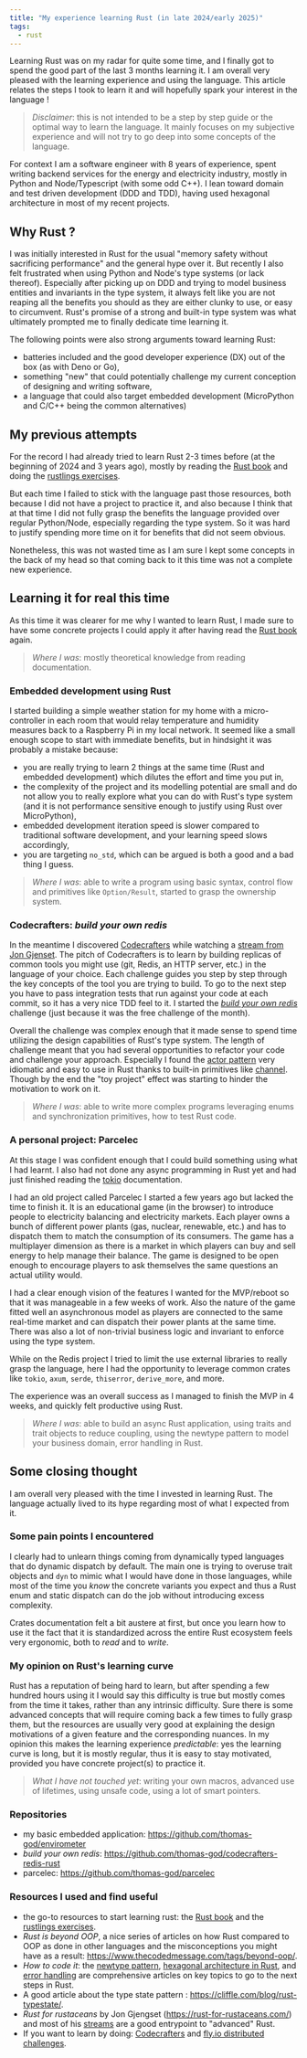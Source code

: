 ```yaml
---
title: "My experience learning Rust (in late 2024/early 2025)"
tags:
  - rust
---
```


Learning Rust was on my radar for quite some time, and I finally got to spend
the good part of the last 3 months learning it. I am overall very pleased with
the learning experience and using the language. This article relates the steps I
took to learn it and will hopefully spark your interest in the language !

> _Disclaimer_: this is not intended to be a step by step guide or the optimal
> way to learn the language. It mainly focuses on my subjective experience and
> will not try to go deep into some concepts of the language.

For context I am a software engineer with 8 years of experience, spent writing
backend services for the energy and electricity industry, mostly in Python and
Node/Typescript (with some odd C++). I lean toward domain and test driven
development (DDD and TDD), having used hexagonal architecture in most of my
recent projects.

## Why Rust ?

I was initially interested in Rust for the usual "memory safety without
sacrificing performance" and the general hype over it. But recently I also felt
frustrated when using Python and Node's type systems (or lack thereof).
Especially after picking up on DDD and trying to model business entities and
invariants in the type system, it always felt like you are not reaping all the
benefits you should as they are either clunky to use, or easy to circumvent.
Rust's promise of a strong and built-in type system was what ultimately prompted
me to finally dedicate time learning it.

The following points were also strong arguments toward learning Rust:

- batteries included and the good developer experience (DX) out of the box (as
  with Deno or Go),
- something "new" that could potentially challenge my current conception of
  designing and writing software,
- a language that could also target embedded development (MicroPython and C/C++
  being the common alternatives)

## My previous attempts

For the record I had already tried to learn Rust 2-3 times before (at the
beginning of 2024 and 3 years ago), mostly by reading the
[Rust book](https://doc.rust-lang.org/book/) and doing the
[rustlings exercises](https://github.com/rust-lang/rustlings).

But each time I failed to stick with the language past those resources, both
because I did not have a project to practice it, and also because I think that
at that time I did not fully grasp the benefits the language provided over
regular Python/Node, especially regarding the type system. So it was hard to
justify spending more time on it for benefits that did not seem obvious.

Nonetheless, this was not wasted time as I am sure I kept some concepts in the
back of my head so that coming back to it this time was not a complete new
experience.

## Learning it for real this time

As this time it was clearer for me why I wanted to learn Rust, I made sure to
have some concrete projects I could apply it after having read the
[Rust book](https://doc.rust-lang.org/book/) again.

> _Where I was_: mostly theoretical knowledge from reading documentation.

### Embedded development using Rust

I started building a simple weather station for my home with a micro-controller
in each room that would relay temperature and humidity measures back to a
Raspberry Pi in my local network. It seemed like a small enough scope to start
with immediate benefits, but in hindsight it was probably a mistake because:

- you are really trying to learn 2 things at the same time (Rust and embedded
  development) which dilutes the effort and time you put in,
- the complexity of the project and its modelling potential are small and do not
  allow you to really explore what you can do with Rust's type system (and it is
  not performance sensitive enough to justify using Rust over MicroPython),
- embedded development iteration speed is slower compared to traditional
  software development, and your learning speed slows accordingly,
- you are targeting `no_std`, which can be argued is both a good and a bad thing
  I guess.

> _Where I was_: able to write a program using basic syntax, control flow and
> primitives like `Option/Result`, started to grasp the ownership system.

### Codecrafters: _build your own redis_

In the meantime I discovered [Codecrafters](https://app.codecrafters.io/catalog)
while watching a
[stream from Jon Gjenset](https://www.youtube.com/playlist?list=PLqbS7AVVErFhAhQ5s9SWcvxHh4GwsIk_d).
The pitch of Codecrafters is to learn by building replicas of common tools you
might use (git, Redis, an HTTP server, etc.) in the language of your choice.
Each challenge guides you step by step through the key concepts of the tool you
are trying to build. To go to the next step you have to pass integration tests
that run against your code at each commit, so it has a very nice TDD feel to it.
I started the
[_build your own redis_](https://app.codecrafters.io/courses/redis/overview)
challenge (just because it was the free challenge of the month).

Overall the challenge was complex enough that it made sense to spend time
utilizing the design capabilities of Rust's type system. The length of challenge
meant that you had several opportunities to refactor your code and challenge
your approach. Especially I found the
[actor pattern](https://doc.rust-lang.org/book/ch16-02-message-passing.html)
very idiomatic and easy to use in Rust thanks to built-in primitives like
[channel](https://doc.rust-lang.org/std/sync/mpsc/fn.channel.html). Though by
the end the "toy project" effect was starting to hinder the motivation to work
on it.

> _Where I was_: able to write more complex programs leveraging enums and
> synchronization primitives, how to test Rust code.

### A personal project: Parcelec

At this stage I was confident enough that I could build something using what I
had learnt. I also had not done any async programming in Rust yet and had just
finished reading the [tokio](https://tokio.rs/tokio/tutorial) documentation.

I had an old project called Parcelec I started a few years ago but lacked the
time to finish it. It is an educational game (in the browser) to introduce
people to electricity balancing and electricity markets. Each player owns a
bunch of different power plants (gas, nuclear, renewable, etc.) and has to
dispatch them to match the consumption of its consumers. The game has a
multiplayer dimension as there is a market in which players can buy and sell
energy to help manage their balance. The game is designed to be open enough to
encourage players to ask themselves the same questions an actual utility would.

I had a clear enough vision of the features I wanted for the MVP/reboot so that
it was manageable in a few weeks of work. Also the nature of the game fitted
well an asynchronous model as players are connected to the same real-time market
and can dispatch their power plants at the same time. There was also a lot of
non-trivial business logic and invariant to enforce using the type system.

While on the Redis project I tried to limit the use external libraries to really
grasp the language, here I had the opportunity to leverage common crates like
`tokio`, `axum`, `serde`, `thiserror`, `derive_more`, and more.

The experience was an overall success as I managed to finish the MVP in 4 weeks,
and quickly felt productive using Rust.

> _Where I was_: able to build an async Rust application, using traits and trait
> objects to reduce coupling, using the newtype pattern to model your business
> domain, error handling in Rust.

## Some closing thought

I am overall very pleased with the time I invested in learning Rust. The
language actually lived to its hype regarding most of what I expected from it.

### Some pain points I encountered

I clearly had to unlearn things coming from dynamically typed languages that do
dynamic dispatch by default. The main one is trying to overuse trait objects and
`dyn` to mimic what I would have done in those languages, while most of the time
you _know_ the concrete variants you expect and thus a Rust enum and static
dispatch can do the job without introducing excess complexity.

Crates documentation felt a bit austere at first, but once you learn how to use
it the fact that it is standardized across the entire Rust ecosystem feels very
ergonomic, both to _read_ and to _write_.

### My opinion on Rust's learning curve

Rust has a reputation of being hard to learn, but after spending a few hundred
hours using it I would say this difficulty is true but mostly comes from the
time it takes, rather than any intrinsic difficulty. Sure there is some advanced
concepts that will require coming back a few times to fully grasp them, but the
resources are usually very good at explaining the design motivations of a given
feature and the corresponding nuances. In my opinion this makes the learning
experience _predictable_: yes the learning curve is long, but it is mostly
regular, thus it is easy to stay motivated, provided you have concrete
project(s) to practice it.

> _What I have not touched yet_: writing your own macros, advanced use of
> lifetimes, using unsafe code, using a lot of smart pointers.

### Repositories

- my basic embedded application: https://github.com/thomas-god/envirometer
- _build your own redis_: https://github.com/thomas-god/codecrafters-redis-rust
- parcelec: https://github.com/thomas-god/parcelec

### Resources I used and find useful

- the go-to resources to start learning rust: the
  [Rust book](https://doc.rust-lang.org/book/) and the
  [rustlings exercises](https://github.com/rust-lang/rustlings).
- _Rust is beyond OOP_, a nice series of articles on how Rust compared to OOP as
  done in other languages and the misconceptions you might have as a result:
  https://www.thecodedmessage.com/tags/beyond-oop/.
- _How to code it_: the
  [newtype pattern](https://www.howtocodeit.com/articles/ultimate-guide-rust-newtypes),
  [hexagonal architecture in Rust](https://www.howtocodeit.com/articles/master-hexagonal-architecture-rust),
  and
  [error handling](https://www.howtocodeit.com/articles/the-definitive-guide-to-rust-error-handling)
  are comprehensive articles on key topics to go to the next steps in Rust.
- A good article about the type state pattern :
  https://cliffle.com/blog/rust-typestate/.
- _Rust for rustaceans_ by Jon Gjengset (https://rust-for-rustaceans.com/) and
  most of his [streams](https://www.youtube.com/@jonhoo) are a good entrypoint
  to "advanced" Rust.
- If you want to learn by doing:
  [Codecrafters](https://app.codecrafters.io/catalog) and
  [fly.io distributed challenges](https://fly.io/dist-sys/).

